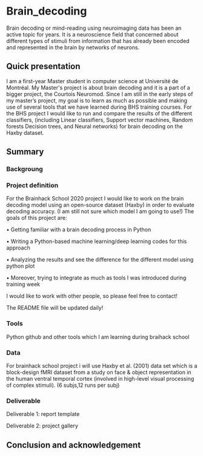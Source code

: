 # Brain_decoding
Brain decoding or mind-reading using neuroimaging data has been an active topic for years. It is a neuroscience field that concerned about different types of stimuli from information that has already been encoded and represented in the brain by networks of neurons. 
## Quick presentation
I am a first-year Master student in computer science at Université de Montréal. My Master's project is about brain decoding and it is a part of a bigger project, the Courtois Neuromod. 
Since I am still in the early steps of my master’s project, my goal is to learn as much as possible and making use of several tools that we have learned during BHS training courses. For the BHS project I would like to run and compare the results of the different classifiers, (including Linear classifiers, Support vector machines, Random forests Decision trees, and Neural networks) for brain decoding on the Haxby dataset.
## Summary
### Backgroung

### Project definition
For the Brainhack School 2020 project I would like to work on the brain decoding model using an open-source dataset (Haxby) in order to evaluate decoding accuracy. (I am still not sure which model I am going to use!)
The goals of this project are:

•	Getting familiar with a brain decoding process in Python

•	Writing a Python-based machine learning/deep learning codes for this approach

•	Analyzing the results and see the difference for the different model using python plot

•	Moreover, trying to integrate as much as tools I was introduced during training week

I would like to work with other people, so please feel free to contact!

The README file will be updated daily!

### Tools
Python github and other tools which I am learning during braihack school
### Data
For brainhack school project i will use Haxby et al. (2001) data set which is a block-design fMRI dataset from a study on face & object representation in the human ventral temporal cortex (involved in high-level visual processing of complex stimuli). (6 subjs,12 runs per subj)
### Deliverable
Deliverable 1: report template

Deliverable 2: project gallery
## Conclusion and acknowledgement
